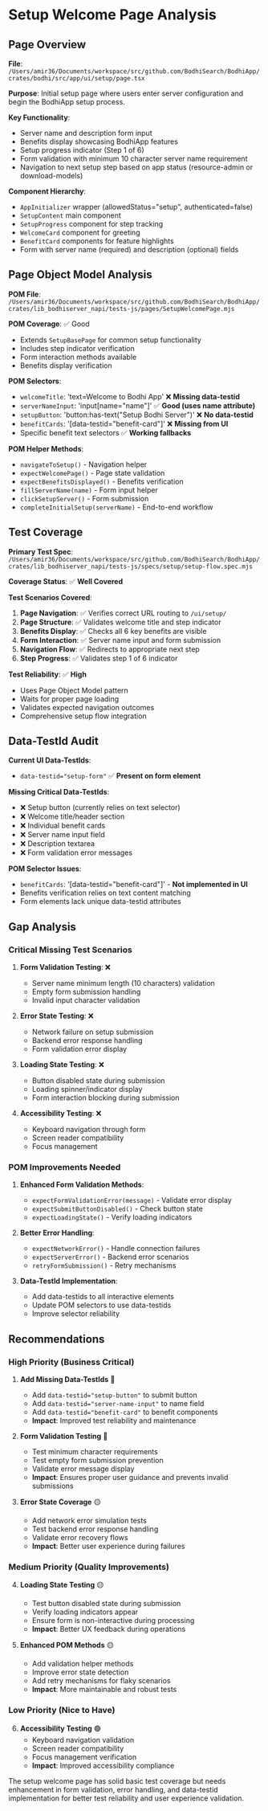 # Setup Welcome Page Analysis

## Page Overview

**File**: `/Users/amir36/Documents/workspace/src/github.com/BodhiSearch/BodhiApp/crates/bodhi/src/app/ui/setup/page.tsx`

**Purpose**: Initial setup page where users enter server configuration and begin the BodhiApp setup process.

**Key Functionality**:
- Server name and description form input
- Benefits display showcasing BodhiApp features
- Setup progress indicator (Step 1 of 6)
- Form validation with minimum 10 character server name requirement
- Navigation to next setup step based on app status (resource-admin or download-models)

**Component Hierarchy**:
- `AppInitializer` wrapper (allowedStatus="setup", authenticated=false)
- `SetupContent` main component
- `SetupProgress` component for step tracking
- `WelcomeCard` component for greeting
- `BenefitCard` components for feature highlights
- Form with server name (required) and description (optional) fields

## Page Object Model Analysis

**POM File**: `/Users/amir36/Documents/workspace/src/github.com/BodhiSearch/BodhiApp/crates/lib_bodhiserver_napi/tests-js/pages/SetupWelcomePage.mjs`

**POM Coverage**: ✅ Good
- Extends `SetupBasePage` for common setup functionality
- Includes step indicator verification
- Form interaction methods available
- Benefits display verification

**POM Selectors**:
- `welcomeTitle`: 'text=Welcome to Bodhi App' ❌ **Missing data-testid**
- `serverNameInput`: 'input[name="name"]' ✅ **Good (uses name attribute)**
- `setupButton`: 'button:has-text("Setup Bodhi Server")' ❌ **No data-testid**
- `benefitCards`: '[data-testid="benefit-card"]' ❌ **Missing from UI**
- Specific benefit text selectors ✅ **Working fallbacks**

**POM Helper Methods**:
- `navigateToSetup()` - Navigation helper
- `expectWelcomePage()` - Page state validation
- `expectBenefitsDisplayed()` - Benefits verification
- `fillServerName(name)` - Form input helper
- `clickSetupServer()` - Form submission
- `completeInitialSetup(serverName)` - End-to-end workflow

## Test Coverage

**Primary Test Spec**: `/Users/amir36/Documents/workspace/src/github.com/BodhiSearch/BodhiApp/crates/lib_bodhiserver_napi/tests-js/specs/setup/setup-flow.spec.mjs`

**Coverage Status**: ✅ **Well Covered**

**Test Scenarios Covered**:
1. **Page Navigation**: ✅ Verifies correct URL routing to `/ui/setup/`
2. **Page Structure**: ✅ Validates welcome title and step indicator
3. **Benefits Display**: ✅ Checks all 6 key benefits are visible
4. **Form Interaction**: ✅ Server name input and form submission
5. **Navigation Flow**: ✅ Redirects to appropriate next step
6. **Step Progress**: ✅ Validates step 1 of 6 indicator

**Test Reliability**: ✅ **High**
- Uses Page Object Model pattern
- Waits for proper page loading
- Validates expected navigation outcomes
- Comprehensive setup flow integration

## Data-TestId Audit

**Current UI Data-TestIds**:
- `data-testid="setup-form"` ✅ **Present on form element**

**Missing Critical Data-TestIds**:
- ❌ Setup button (currently relies on text selector)
- ❌ Welcome title/header section
- ❌ Individual benefit cards
- ❌ Server name input field
- ❌ Description textarea
- ❌ Form validation error messages

**POM Selector Issues**:
- `benefitCards`: '[data-testid="benefit-card"]' - **Not implemented in UI**
- Benefits verification relies on text content matching
- Form elements lack unique data-testid attributes

## Gap Analysis

### Critical Missing Test Scenarios

1. **Form Validation Testing**: ❌
   - Server name minimum length (10 characters) validation
   - Empty form submission handling
   - Invalid input character validation

2. **Error State Testing**: ❌
   - Network failure on setup submission
   - Backend error response handling
   - Form validation error display

3. **Loading State Testing**: ❌
   - Button disabled state during submission
   - Loading spinner/indicator display
   - Form interaction blocking during submission

4. **Accessibility Testing**: ❌
   - Keyboard navigation through form
   - Screen reader compatibility
   - Focus management

### POM Improvements Needed

1. **Enhanced Form Validation Methods**:
   - `expectFormValidationError(message)` - Validate error display
   - `expectSubmitButtonDisabled()` - Check button state
   - `expectLoadingState()` - Verify loading indicators

2. **Better Error Handling**:
   - `expectNetworkError()` - Handle connection failures
   - `expectServerError()` - Backend error scenarios
   - `retryFormSubmission()` - Retry mechanisms

3. **Data-TestId Implementation**:
   - Add data-testids to all interactive elements
   - Update POM selectors to use data-testids
   - Improve selector reliability

## Recommendations

### High Priority (Business Critical)

1. **Add Missing Data-TestIds** 🔴
   - Add `data-testid="setup-button"` to submit button
   - Add `data-testid="server-name-input"` to name field
   - Add `data-testid="benefit-card"` to benefit components
   - **Impact**: Improved test reliability and maintenance

2. **Form Validation Testing** 🔴
   - Test minimum character requirements
   - Test empty form submission prevention
   - Validate error message display
   - **Impact**: Ensures proper user guidance and prevents invalid submissions

3. **Error State Coverage** 🟡
   - Add network error simulation tests
   - Test backend error response handling
   - Validate error recovery flows
   - **Impact**: Better user experience during failures

### Medium Priority (Quality Improvements)

4. **Loading State Testing** 🟡
   - Test button disabled state during submission
   - Verify loading indicators appear
   - Ensure form is non-interactive during processing
   - **Impact**: Better UX feedback during operations

5. **Enhanced POM Methods** 🟡
   - Add validation helper methods
   - Improve error state detection
   - Add retry mechanisms for flaky scenarios
   - **Impact**: More maintainable and robust tests

### Low Priority (Nice to Have)

6. **Accessibility Testing** 🟢
   - Keyboard navigation validation
   - Screen reader compatibility
   - Focus management verification
   - **Impact**: Improved accessibility compliance

The setup welcome page has solid basic test coverage but needs enhancement in form validation, error handling, and data-testid implementation for better test reliability and user experience validation.